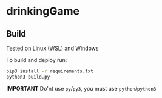# drinkingGame


## Build
Tested on Linux (WSL) and Windows

To build and deploy run:
```bash
pip3 install -r requirements.txt
python3 build.py
```
**IMPORTANT** Do'nt use `py`/`py3`, you must use `python`/`python3`